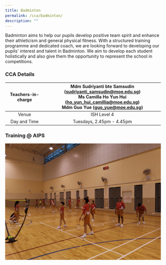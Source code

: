 ```yaml
---
title: Badminton
permalink: /cca/badminton/
description: ""
---
```

Badminton aims to help our pupils develop positive team spirit and enhance their athleticism and general physical fitness. With a structured training programme and dedicated coach, we are looking forward to developing our pupils' interest and talent in Badminton. We aim to develop each student holistically and also give them the opportunity to represent the school in competitions.

### CCA Details 




| Teachers-in-charge  | Mdm Sudriyanti bte Samsudin (sudriyanti_samsudin@moe.edu.sg) <br>Ms Camilla Ho Yun Hui (ho_yun_hui_camillia@moe.edu.sg) <br>Mdm Guo Yue (guo_yue@moe.edu.sg)  |
|:---:|:---:|
| Venue | ISH Level 4 |
| Day and Time | Tuesdays, 2.45pm - 4.45pm |

### Training @ AIPS

![Training @ AIPS](/images/Badminton%202022.jpg)